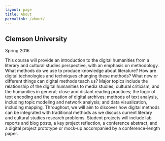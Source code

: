 ```yaml
---
layout: page
title: About
permalink: /about/
---
```

## Clemson University

Spring 2016

This course will provide an introduction to the digital humanities from a literary and cultural studies perspective, with an emphasis on methodology. What methods do we use to produce knowledge about literature? How are digital technologies and techniques changing these methods? What new or different things can digital methods teach us? Major topics include the relationship of the digital humanities to media studies, cultural criticism, and the humanities in general; close and distant reading practices; the logic of text encoding and the creation of digital archives; methods of text analysis, including topic modeling and network analysis; and data visualization, including mapping. Throughout, we will aim to discover how digital methods can be integrated with traditional methods as we discuss current literary and cultural studies research problems. Student projects will include lab reports and blog posts, a key project reflection, a conference abstract, and a digital project prototype or mock-up accompanied by a conference-length paper.

